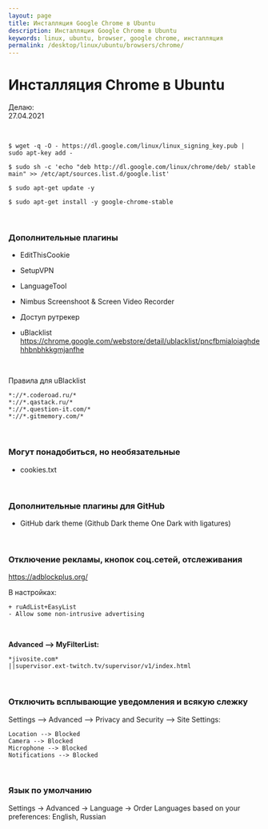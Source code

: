 ```yaml
---
layout: page
title: Инсталляция Google Chrome в Ubuntu
description: Инсталляция Google Chrome в Ubuntu
keywords: linux, ubuntu, browser, google chrome, инсталляция
permalink: /desktop/linux/ubuntu/browsers/chrome/
---
```


# Инсталляция Chrome в Ubuntu

Делаю:  
27.04.2021

<br/>

<!--

    $ wget -q -O - https://dl-ssl.google.com/desktop/linux/linux_signing_key.pub | sudo apt-key add -

-->

    $ wget -q -O - https://dl.google.com/linux/linux_signing_key.pub | sudo apt-key add -

<!--
    $ sudo sh -c 'echo "deb http://dl.google.com/desktop/linux/chrome/deb/ stable main" >> /etc/apt/sources.list.d/google.list'

-->

    $ sudo sh -c 'echo "deb http://dl.google.com/linux/chrome/deb/ stable main" >> /etc/apt/sources.list.d/google.list'

    $ sudo apt-get update -y

    $ sudo apt-get install -y google-chrome-stable

<br/>

### Дополнительные плагины

-   EditThisCookie
-   SetupVPN
-   LanguageTool
-   Nimbus Screenshoot & Screen Video Recorder
-   Доступ рутрекер

-   uBlacklist
    https://chrome.google.com/webstore/detail/ublacklist/pncfbmialoiaghdehhbnbhkkgmjanfhe

<br/>

Правила для uBlacklist

```
*://*.coderoad.ru/*
*://*.qastack.ru/*
*://*.question-it.com/*
*://*.gitmemory.com/*
```

<!--
hola vpn
-->

<br/>

### Могут понадобиться, но необязательные

-   cookies.txt

<br/>

### Дополнительные плагины для GitHub

-   GitHub dark theme (Github Dark theme One Dark with ligatures)

<br/>

### Отключение рекламы, кнопок соц.сетей, отслеживания

https://adblockplus.org/

В настройках:

    + ruAdList+EasyList
    - Allow some non-intrusive advertising

<br/>

**Advanced --> MyFilterList:**

    *jivosite.com*
    ||supervisor.ext-twitch.tv/supervisor/v1/index.html

<br/>

### Отключить всплывающие уведомления и всякую слежку

Settings --> Advanced --> Privacy and Security --> Site Settings:

```
Location --> Blocked
Camera --> Blocked
Microphone --> Blocked
Notifications --> Blocked
```

<br/>

### Язык по умолчанию

Settings -> Advanced -> Language -> Order Languages based on your preferences: English, Russian
